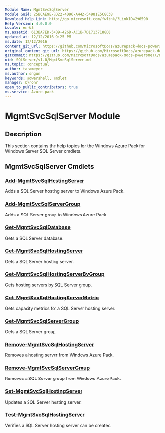 ```yaml
---
Module Name: MgmtSvcSqlServer
Module Guid: 25BCAE9E-7D22-4D96-A442-54981E5C8C58
Download Help Link: http://go.microsoft.com/fwlink/?LinkID=296590
Help Version: 4.0.0.0
Locale: en-US
ms.assetid: 613BA7ED-54B9-426D-AC1B-7D17137188D1
updated_at: 12/12/2016 9:25 PM
ms.date: 12/12/2016
content_git_url: https://github.com/MicrosoftDocs/azurepack-docs-powershell/blob/live/AzurePack-cmdlets/SQLServer/v1.0/MgmtSvcSqlServer.md
original_content_git_url: https://github.com/MicrosoftDocs/azurepack-docs-powershell/blob/live/AzurePack-cmdlets/SQLServer/v1.0/MgmtSvcSqlServer.md
gitcommit: https://github.com/MicrosoftDocs/azurepack-docs-powershell/blob/b83cde31c8e8df3140400b62cc6698cfc8f37a47/AzurePack-cmdlets/SQLServer/v1.0/MgmtSvcSqlServer.md
uid: SQLServer/v1.0/MgmtSvcSqlServer.md
ms.topic: conceptual
author: tarameyer
ms.author: sngun
keywords: powershell, cmdlet
manager: byronr
open_to_public_contributors: true
ms.service: Azure-pack
---
```


# MgmtSvcSqlServer Module
## Description
This section contains the help topics for the Windows Azure Pack for Windows Server SQL Server cmdlets.

## MgmtSvcSqlServer Cmdlets
### [Add-MgmtSvcSqlHostingServer](./Add-MgmtSvcSqlHostingServer.md)
Adds a SQL Server hosting server to Windows Azure Pack.

### [Add-MgmtSvcSqlServerGroup](./Add-MgmtSvcSqlServerGroup.md)
Adds a SQL Server group to Windows Azure Pack.

### [Get-MgmtSvcSqlDatabase](./Get-MgmtSvcSqlDatabase.md)
Gets a SQL Server database.

### [Get-MgmtSvcSqlHostingServer](./Get-MgmtSvcSqlHostingServer.md)
Gets a SQL Server hosting server.

### [Get-MgmtSvcSqlHostingServerByGroup](./Get-MgmtSvcSqlHostingServerByGroup.md)
Gets hosting servers by SQL Server group.

### [Get-MgmtSvcSqlHostingServerMetric](./Get-MgmtSvcSqlHostingServerMetric.md)
Gets capacity metrics for a SQL Server hosting server.

### [Get-MgmtSvcSqlServerGroup](./Get-MgmtSvcSqlServerGroup.md)
Gets a SQL Server group.

### [Remove-MgmtSvcSqlHostingServer](./Remove-MgmtSvcSqlHostingServer.md)
Removes a hosting server from Windows Azure Pack.

### [Remove-MgmtSvcSqlServerGroup](./Remove-MgmtSvcSqlServerGroup.md)
Removes a SQL Server group from Windows Azure Pack.

### [Set-MgmtSvcSqlHostingServer](./Set-MgmtSvcSqlHostingServer.md)
Updates a SQL Server hosting server.

### [Test-MgmtSvcSqlHostingServer](./Test-MgmtSvcSqlHostingServer.md)
Verifies a SQL Server hosting server can be created.

